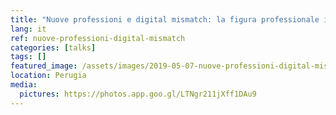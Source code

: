 ```yaml
---
title: "Nuove professioni e digital mismatch: la figura professionale ibrida"
lang: it
ref: nuove-professioni-digital-mismatch
categories: [talks]
tags: []
featured_image: /assets/images/2019-05-07-nuove-professioni-digital-mismatch.jpg
location: Perugia
media:
  pictures: https://photos.app.goo.gl/LTNgr211jXff1DAu9
---
```

